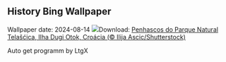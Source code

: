 ## History Bing Wallpaper
Wallpaper date: 2024-08-14
![](https://www.bing.com/th?id=OHR.DugiOtokCroatia_PT-BR3949170501_UHD.jpg&w=1000)Download: [Penhascos do Parque Natural Telašćica, Ilha Dugi Otok, Croácia (© Ilija Ascic/Shutterstock)](https://www.bing.com/th?id=OHR.DugiOtokCroatia_PT-BR3949170501_UHD.jpg)

Auto get programm by LtgX
